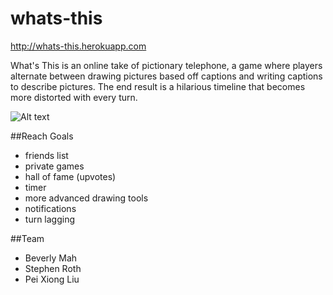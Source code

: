 whats-this
==========

http://whats-this.herokuapp.com

What's This is an online take of pictionary telephone, a game where players alternate between drawing pictures based off captions and writing captions to describe pictures. The end result is a hilarious timeline that becomes more distorted with every turn.


![Alt text](http://i.minus.com/i4bJfdVycKfKv.png)

##Reach Goals
* friends list
* private games
* hall of fame (upvotes)
* timer
* more advanced drawing tools
* notifications
* turn lagging

##Team
* Beverly Mah
* Stephen Roth
* Pei Xiong Liu
